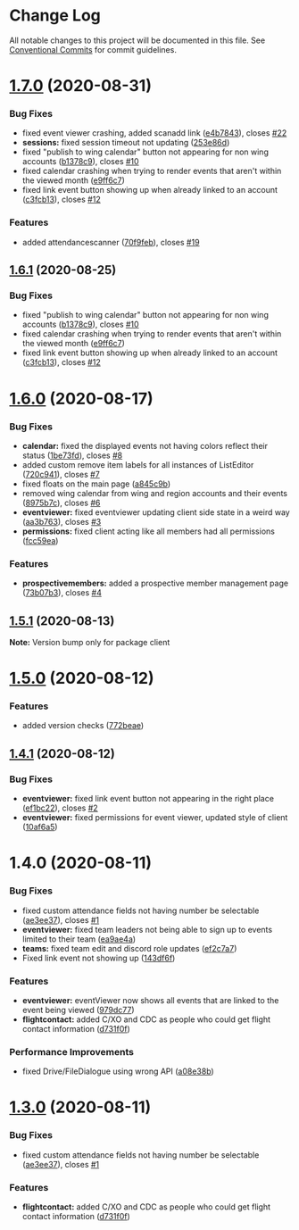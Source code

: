 # Change Log

All notable changes to this project will be documented in this file.
See [Conventional Commits](https://conventionalcommits.org) for commit guidelines.

# [1.7.0](http://github.com//cap-md089/capunit-com-v6/compare/client@1.6.0...client@1.7.0) (2020-08-31)


### Bug Fixes

* fixed event viewer crashing, added scanadd link ([e4b7843](http://github.com//cap-md089/capunit-com-v6/commit/e4b7843979002ed2b47288b3241627aa5ad839f4)), closes [#22](http://github.com//cap-md089/capunit-com-v6/issues/22)
* **sessions:** fixed session timeout not updating ([253e86d](http://github.com//cap-md089/capunit-com-v6/commit/253e86d07422be45b9fb03a286ed067cece28eac))
* fixed "publish to wing calendar" button not appearing for non wing accounts ([b1378c9](http://github.com//cap-md089/capunit-com-v6/commit/b1378c95af2adf3e99179ca0e7646a8f25a7c577)), closes [#10](http://github.com//cap-md089/capunit-com-v6/issues/10)
* fixed calendar crashing when trying to render events that aren't within the viewed month ([e9ff6c7](http://github.com//cap-md089/capunit-com-v6/commit/e9ff6c7a0271eda610ade56ea9722de6c986d46e))
* fixed link event button showing up when already linked to an account ([c3fcb13](http://github.com//cap-md089/capunit-com-v6/commit/c3fcb1346d70724e36be152bc17b8b0eb6fd8112)), closes [#12](http://github.com//cap-md089/capunit-com-v6/issues/12)


### Features

* added attendancescanner ([70f9feb](http://github.com//cap-md089/capunit-com-v6/commit/70f9feba454f823fb9d33a43e404eafa18fe64ab)), closes [#19](http://github.com//cap-md089/capunit-com-v6/issues/19)





## [1.6.1](http://github.com//cap-md089/capunit-com-v6/compare/client@1.6.0...client@1.6.1) (2020-08-25)


### Bug Fixes

* fixed "publish to wing calendar" button not appearing for non wing accounts ([b1378c9](http://github.com//cap-md089/capunit-com-v6/commit/b1378c95af2adf3e99179ca0e7646a8f25a7c577)), closes [#10](http://github.com//cap-md089/capunit-com-v6/issues/10)
* fixed calendar crashing when trying to render events that aren't within the viewed month ([e9ff6c7](http://github.com//cap-md089/capunit-com-v6/commit/e9ff6c7a0271eda610ade56ea9722de6c986d46e))
* fixed link event button showing up when already linked to an account ([c3fcb13](http://github.com//cap-md089/capunit-com-v6/commit/c3fcb1346d70724e36be152bc17b8b0eb6fd8112)), closes [#12](http://github.com//cap-md089/capunit-com-v6/issues/12)





# [1.6.0](http://github.com//cap-md089/capunit-com-v6/compare/client@1.5.0...client@1.6.0) (2020-08-17)


### Bug Fixes

* **calendar:** fixed the displayed events not having colors reflect their status ([1be73fd](http://github.com//cap-md089/capunit-com-v6/commit/1be73fd8f02e88d433893797369154038817f6cf)), closes [#8](http://github.com//cap-md089/capunit-com-v6/issues/8)
* added custom remove item labels for all instances of ListEditor ([720c941](http://github.com//cap-md089/capunit-com-v6/commit/720c941e53de270a6fdc3dbb1893b5caa8d6e0dd)), closes [#7](http://github.com//cap-md089/capunit-com-v6/issues/7)
* fixed floats on the main page ([a845c9b](http://github.com//cap-md089/capunit-com-v6/commit/a845c9b33cfa7b9cc55bd6609d03d749fb3d5a21))
* removed wing calendar from wing and region accounts and their events ([8975b7c](http://github.com//cap-md089/capunit-com-v6/commit/8975b7c69efa955f87433244cef7f6460bdc6ae1)), closes [#6](http://github.com//cap-md089/capunit-com-v6/issues/6)
* **eventviewer:** fixed eventviewer updating client side state in a weird way ([aa3b763](http://github.com//cap-md089/capunit-com-v6/commit/aa3b7632b49eb0b65d5bf2481a61c688bd8cbb6b)), closes [#3](http://github.com//cap-md089/capunit-com-v6/issues/3)
* **permissions:** fixed client acting like all members had all permissions ([fcc59ea](http://github.com//cap-md089/capunit-com-v6/commit/fcc59ea127eb7cec3e0973b7f7797f6e6080483f))


### Features

* **prospectivemembers:** added a prospective member management page ([73b07b3](http://github.com//cap-md089/capunit-com-v6/commit/73b07b3b9077ba52e82849a97463225c4a68154d)), closes [#4](http://github.com//cap-md089/capunit-com-v6/issues/4)





## [1.5.1](http://github.com//cap-md089/capunit-com-v6/compare/client@1.5.0...client@1.5.1) (2020-08-13)

**Note:** Version bump only for package client





# [1.5.0](http://github.com//cap-md089/capunit-com-v6/compare/client@1.4.1...client@1.5.0) (2020-08-12)


### Features

* added version checks ([772beae](http://github.com//cap-md089/capunit-com-v6/commit/772beae1ad923db663dfd02c72ddc60f1cc19600))





## [1.4.1](http://github.com//cap-md089/capunit-com-v6/compare/client@1.4.0...client@1.4.1) (2020-08-12)


### Bug Fixes

* **eventviewer:** fixed link event button not appearing in the right place ([ef1bc22](http://github.com//cap-md089/capunit-com-v6/commit/ef1bc228aba0a66e7bd6deb999195d7d255de2a6)), closes [#2](http://github.com//cap-md089/capunit-com-v6/issues/2)
* **eventviewer:** fixed permissions for event viewer, updated style of client ([10af6a5](http://github.com//cap-md089/capunit-com-v6/commit/10af6a5d40800542747943a292419231e4195888))





# 1.4.0 (2020-08-11)


### Bug Fixes

* fixed custom attendance fields not having number be selectable ([ae3ee37](http://github.com//cap-md089/capunit-com-v6/commit/ae3ee37d7458f96e16352ccf6db8dd1bae3d6d6b)), closes [#1](http://github.com//cap-md089/capunit-com-v6/issues/1)
* **eventviewer:** fixed team leaders not being able to sign up to events limited to their team ([ea9ae4a](http://github.com//cap-md089/capunit-com-v6/commit/ea9ae4a520e386f010b1e620a706c1762052c7c4))
* **teams:** fixed team edit and discord role updates ([ef2c7a7](http://github.com//cap-md089/capunit-com-v6/commit/ef2c7a78ddb3d9b8155218eb9540fbdd820e240c))
* Fixed link event not showing up ([143df6f](http://github.com//cap-md089/capunit-com-v6/commit/143df6f6daaf7975fff3e58c68c888a226d8b31a))


### Features

* **eventviewer:** eventViewer now shows all events that are linked to the event being viewed ([979dc77](http://github.com//cap-md089/capunit-com-v6/commit/979dc771ed2b4ce4c652536ea589c0c1de64d3ac))
* **flightcontact:** added C/XO and CDC as people who could get flight contact information ([d731f0f](http://github.com//cap-md089/capunit-com-v6/commit/d731f0f03dcf59fc280445281eabae5174fef8e1))


### Performance Improvements

* fixed Drive/FileDialogue using wrong API ([a08e38b](http://github.com//cap-md089/capunit-com-v6/commit/a08e38bdc9d1d6a0ddf81c6fc40f8bac8a5b57d0))





# [1.3.0](http://github.com//cap-md089/capunit-com-v6/compare/client@1.2.0...client@1.3.0) (2020-08-11)


### Bug Fixes

* fixed custom attendance fields not having number be selectable ([ae3ee37](http://github.com//cap-md089/capunit-com-v6/commit/ae3ee37d7458f96e16352ccf6db8dd1bae3d6d6b)), closes [#1](http://github.com//cap-md089/capunit-com-v6/issues/1)


### Features

* **flightcontact:** added C/XO and CDC as people who could get flight contact information ([d731f0f](http://github.com//cap-md089/capunit-com-v6/commit/d731f0f03dcf59fc280445281eabae5174fef8e1))
